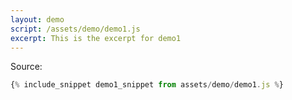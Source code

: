 ```yaml
---
layout: demo
script: /assets/demo/demo1.js
excerpt: This is the excerpt for demo1
---
```


Source:

```js
{% include_snippet demo1_snippet from assets/demo/demo1.js %}
```
